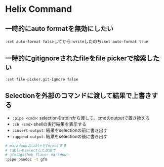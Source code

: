 # Helix Command


## 一時的にauto formatを無効にしたい

`:set auto-format false`してから`:write`したのち`:set auto-format true`

## 一時的にgitignoreされたfileをfile pickerで検索したい

`:set file-picker.git-ignore false`


## Selectionを外部のコマンドに渡して結果で上書きする

* `:pipe <cmd>`: selectionをstdinから渡して、cmdのoutputで置き換える
* `:sh <cmd>` shellの実行結果を表示する
* `:insert-output`: 結果をselectionの前に書き出す
* `:append-output`: 結果をselectionの後に書き出す

```sh
# markdownのtableをformatする
# tableをselectした状態で
# gfmはgithub flavor markdown
:pipe pandoc -t gfm
```

